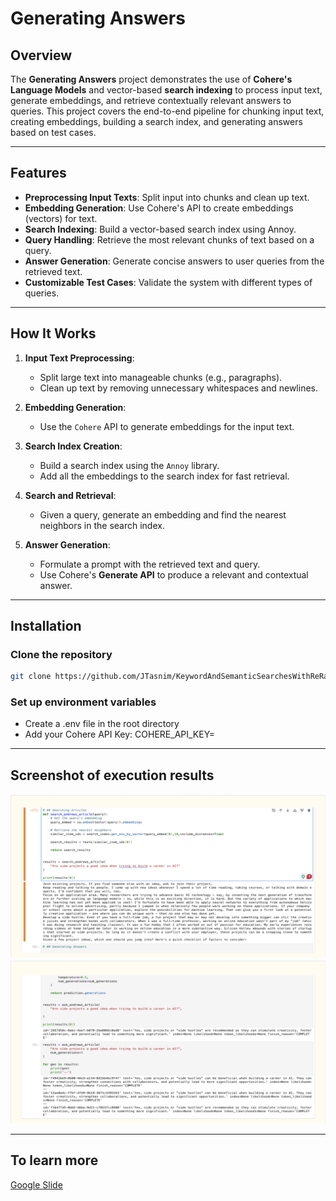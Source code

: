 # Generating Answers

## Overview

The **Generating Answers** project demonstrates the use of **Cohere's Language Models** and vector-based **search indexing** to process input text, generate embeddings, and retrieve contextually relevant answers to queries. This project covers the end-to-end pipeline for chunking input text, creating embeddings, building a search index, and generating answers based on test cases.

---

## Features

- **Preprocessing Input Texts**: Split input into chunks and clean up text.
- **Embedding Generation**: Use Cohere's API to create embeddings (vectors) for text.
- **Search Indexing**: Build a vector-based search index using Annoy.
- **Query Handling**: Retrieve the most relevant chunks of text based on a query.
- **Answer Generation**: Generate concise answers to user queries from the retrieved text.
- **Customizable Test Cases**: Validate the system with different types of queries.

---

## How It Works

1. **Input Text Preprocessing**:

   - Split large text into manageable chunks (e.g., paragraphs).
   - Clean up text by removing unnecessary whitespaces and newlines.

2. **Embedding Generation**:

   - Use the `Cohere` API to generate embeddings for the input text.

3. **Search Index Creation**:

   - Build a search index using the `Annoy` library.
   - Add all the embeddings to the search index for fast retrieval.

4. **Search and Retrieval**:

   - Given a query, generate an embedding and find the nearest neighbors in the search index.

5. **Answer Generation**:
   - Formulate a prompt with the retrieved text and query.
   - Use Cohere's **Generate API** to produce a relevant and contextual answer.

---

## Installation

### Clone the repository

```bash
git clone https://github.com/JTasnim/KeywordAndSemanticSearchesWithReRank.git
```

### Set up environment variables

- Create a .env file in the root directory
- Add your Cohere API Key:
  COHERE_API_KEY=<your-cohere-api-key>

---

## Screenshot of execution results

![My Project Screenshot](assets/ss2.png)
![My Project Screenshot](assets/ss3.png)

---

## To learn more

[Google Slide](/assets/GeneratorWithSemanticSearch.pptx)
